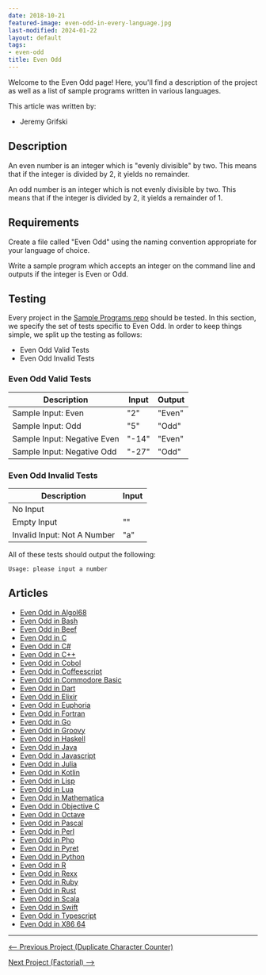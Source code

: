 ```yaml
---
date: 2018-10-21
featured-image: even-odd-in-every-language.jpg
last-modified: 2024-01-22
layout: default
tags:
- even-odd
title: Even Odd
---
```


Welcome to the Even Odd page! Here, you'll find a description of the project as well as a list of sample programs written in various languages.

This article was written by:

- Jeremy Grifski

## Description

An even number is an integer which is "evenly divisible" by two. This
means that if the integer is divided by 2, it yields no remainder.

An odd number is an integer which is not evenly divisible by two. This
means that if the integer is divided by 2, it yields a remainder of 1.


## Requirements

Create a file called "Even Odd" using the naming
convention appropriate for your language of choice.

Write a sample program which accepts an integer on the command line and
outputs if the integer is Even or Odd.


## Testing

Every project in the [Sample Programs repo](https://github.com/TheRenegadeCoder/sample-programs) should be tested.
In this section, we specify the set of tests specific to Even Odd.
In order to keep things simple, we split up the testing as follows:

- Even Odd Valid Tests
- Even Odd Invalid Tests

### Even Odd Valid Tests

| Description | Input | Output |
| ----------- | ----- | ------ |
| Sample Input: Even | "2" | "Even" |
| Sample Input: Odd | "5" | "Odd" |
| Sample Input: Negative Even | "-14" | "Even" |
| Sample Input: Negative Odd | "-27" | "Odd" |

### Even Odd Invalid Tests

| Description | Input |
| ----------- | ----- |
| No Input |  |
| Empty Input | "" |
| Invalid Input: Not A Number | "a" |

All of these tests should output the following:

```
Usage: please input a number
```


## Articles

- [Even Odd in Algol68](https://sampleprograms.io/projects/even-odd/algol68)
- [Even Odd in Bash](https://sampleprograms.io/projects/even-odd/bash)
- [Even Odd in Beef](https://sampleprograms.io/projects/even-odd/beef)
- [Even Odd in C](https://sampleprograms.io/projects/even-odd/c)
- [Even Odd in C#](https://sampleprograms.io/projects/even-odd/c-sharp)
- [Even Odd in C++](https://sampleprograms.io/projects/even-odd/c-plus-plus)
- [Even Odd in Cobol](https://sampleprograms.io/projects/even-odd/cobol)
- [Even Odd in Coffeescript](https://sampleprograms.io/projects/even-odd/coffeescript)
- [Even Odd in Commodore Basic](https://sampleprograms.io/projects/even-odd/commodore-basic)
- [Even Odd in Dart](https://sampleprograms.io/projects/even-odd/dart)
- [Even Odd in Elixir](https://sampleprograms.io/projects/even-odd/elixir)
- [Even Odd in Euphoria](https://sampleprograms.io/projects/even-odd/euphoria)
- [Even Odd in Fortran](https://sampleprograms.io/projects/even-odd/fortran)
- [Even Odd in Go](https://sampleprograms.io/projects/even-odd/go)
- [Even Odd in Groovy](https://sampleprograms.io/projects/even-odd/groovy)
- [Even Odd in Haskell](https://sampleprograms.io/projects/even-odd/haskell)
- [Even Odd in Java](https://sampleprograms.io/projects/even-odd/java)
- [Even Odd in Javascript](https://sampleprograms.io/projects/even-odd/javascript)
- [Even Odd in Julia](https://sampleprograms.io/projects/even-odd/julia)
- [Even Odd in Kotlin](https://sampleprograms.io/projects/even-odd/kotlin)
- [Even Odd in Lisp](https://sampleprograms.io/projects/even-odd/lisp)
- [Even Odd in Lua](https://sampleprograms.io/projects/even-odd/lua)
- [Even Odd in Mathematica](https://sampleprograms.io/projects/even-odd/mathematica)
- [Even Odd in Objective C](https://sampleprograms.io/projects/even-odd/objective-c)
- [Even Odd in Octave](https://sampleprograms.io/projects/even-odd/octave)
- [Even Odd in Pascal](https://sampleprograms.io/projects/even-odd/pascal)
- [Even Odd in Perl](https://sampleprograms.io/projects/even-odd/perl)
- [Even Odd in Php](https://sampleprograms.io/projects/even-odd/php)
- [Even Odd in Pyret](https://sampleprograms.io/projects/even-odd/pyret)
- [Even Odd in Python](https://sampleprograms.io/projects/even-odd/python)
- [Even Odd in R](https://sampleprograms.io/projects/even-odd/r)
- [Even Odd in Rexx](https://sampleprograms.io/projects/even-odd/rexx)
- [Even Odd in Ruby](https://sampleprograms.io/projects/even-odd/ruby)
- [Even Odd in Rust](https://sampleprograms.io/projects/even-odd/rust)
- [Even Odd in Scala](https://sampleprograms.io/projects/even-odd/scala)
- [Even Odd in Swift](https://sampleprograms.io/projects/even-odd/swift)
- [Even Odd in Typescript](https://sampleprograms.io/projects/even-odd/typescript)
- [Even Odd in X86 64](https://sampleprograms.io/projects/even-odd/x86-64)

***

<nav class="project-nav">

<div id="prev" markdown="1">

[<-- Previous Project (Duplicate Character Counter)](https://sampleprograms.io/projects/duplicate-character-counter)

</div>

<div id="next" markdown="1">

[Next Project (Factorial) -->](https://sampleprograms.io/projects/factorial)

</div>

</nav>
